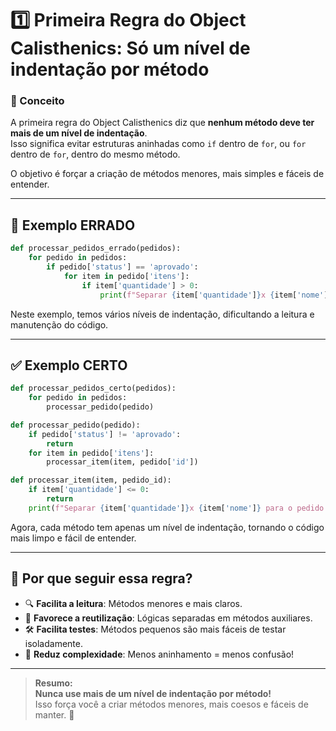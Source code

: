 # 1️⃣ Primeira Regra do Object Calisthenics: Só um nível de indentação por método

### 🧐 Conceito

A primeira regra do Object Calisthenics diz que **nenhum método deve ter mais de um nível de indentação**.  
Isso significa evitar estruturas aninhadas como `if` dentro de `for`, ou `for` dentro de `for`, dentro do mesmo método.

O objetivo é forçar a criação de métodos menores, mais simples e fáceis de entender.

---

## 🚫 Exemplo ERRADO

```python
def processar_pedidos_errado(pedidos):
    for pedido in pedidos:
        if pedido['status'] == 'aprovado':
            for item in pedido['itens']:
                if item['quantidade'] > 0:
                    print(f"Separar {item['quantidade']}x {item['nome']} para o pedido {pedido['id']}")
```

Neste exemplo, temos vários níveis de indentação, dificultando a leitura e manutenção do código.

---

## ✅ Exemplo CERTO

```python
def processar_pedidos_certo(pedidos):
    for pedido in pedidos:
        processar_pedido(pedido)

def processar_pedido(pedido):
    if pedido['status'] != 'aprovado':
        return
    for item in pedido['itens']:
        processar_item(item, pedido['id'])

def processar_item(item, pedido_id):
    if item['quantidade'] <= 0:
        return
    print(f"Separar {item['quantidade']}x {item['nome']} para o pedido {pedido_id}")
```

Agora, cada método tem apenas um nível de indentação, tornando o código mais limpo e fácil de entender.

---

## 🎯 Por que seguir essa regra?

- 🔍 **Facilita a leitura**: Métodos menores e mais claros.
- 🧩 **Favorece a reutilização**: Lógicas separadas em métodos auxiliares.
- 🛠️ **Facilita testes**: Métodos pequenos são mais fáceis de testar isoladamente.
- 🧹 **Reduz complexidade**: Menos aninhamento = menos confusão!

---

> **Resumo:**  
> **Nunca use mais de um nível de indentação por método!**  
> Isso força você a criar métodos menores, mais coesos e fáceis de manter. 🚀
